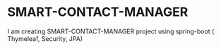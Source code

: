 # SMART-CONTACT-MANAGER
I am creating SMART-CONTACT-MANAGER project using spring-boot ( Thymeleaf, Security, JPA)
